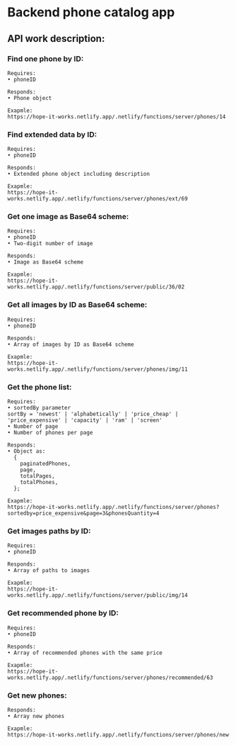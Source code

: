 # Backend phone catalog app  

## API work description:  

### Find one phone by ID:  
```
Requires:  
• phoneID  

Responds:  
• Phone object  

Exapmle:  
https://hope-it-works.netlify.app/.netlify/functions/server/phones/14  
```

### Find extended data by ID:  
```
Requires:  
• phoneID  

Responds:  
• Extended phone object including description  

Exapmle:  
https://hope-it-works.netlify.app/.netlify/functions/server/phones/ext/69  
```

### Get one image as Base64 scheme:  
```
Requires:  
• phoneID  
• Two-digit number of image  

Responds:  
• Image as Base64 scheme  

Exapmle:  
https://hope-it-works.netlify.app/.netlify/functions/server/public/36/02  
```

### Get all images by ID as Base64 scheme:  
```
Requires:  
• phoneID  

Responds:  
• Array of images by ID as Base64 scheme  

Exapmle:  
https://hope-it-works.netlify.app/.netlify/functions/server/phones/img/11 
```

### Get the phone list:  
```
Requires:  
• sortedBy parameter  
sortBy = 'newest' | 'alphabetically' | 'price_cheap' | 'price_expensive' | 'capacity' | 'ram' | 'screen'  
• Number of page  
• Number of phones per page  

Responds:  
• Object as:  
  {
    paginatedPhones,  
    page,  
    totalPages,  
    totalPhones,  
  };  

Exapmle:  
https://hope-it-works.netlify.app/.netlify/functions/server/phones?sortedby=price_expensive&page=3&phonesQuantity=4  
```

### Get images paths by ID:  
```
Requires:  
• phoneID  

Responds:  
• Array of paths to images  

Exapmle:  
https://hope-it-works.netlify.app/.netlify/functions/server/public/img/14 
```

### Get recommended phone by ID:  
```
Requires:  
• phoneID  

Responds:  
• Array of recommended phones with the same price  

Exapmle:  
https://hope-it-works.netlify.app/.netlify/functions/server/phones/recommended/63
```

### Get new phones:  
```
Responds:  
• Array new phones  

Exapmle:  
https://hope-it-works.netlify.app/.netlify/functions/server/phones/new
```